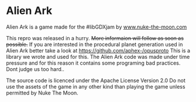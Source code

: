 # Alien Ark

Alien Ark is a game made for the #libGDXjam by www.nuke-the-moon.com

This repro was released in a hurry. ~~More informaion will follow as soon as possible.~~
If you are interested in the procedural planet generation used in Alien Ark better take a look at  https://github.com/aphex-/opusproto This is a library we wrote and used for this. 
The Alien Ark code was made under time pressure and for this reason it contains some programing bad practices. Dont judge us too hard..

The source code is licenced under the Apache License Version 2.0
Do not use the assets of the game in any other kind than playing the game unless permitted by Nuke The Moon.

